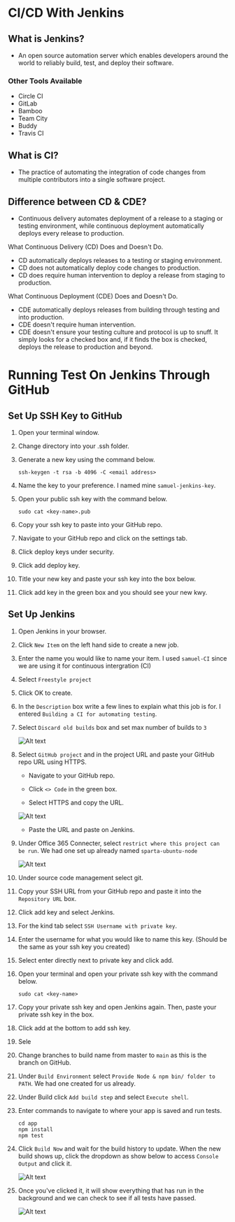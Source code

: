 # CI/CD With Jenkins

## What is Jenkins?

- An open source automation server which enables developers around the world to reliably build, test, and deploy their software.

### Other Tools Available

- Circle CI
- GitLab
- Bamboo
- Team City
- Buddy
- Travis CI

## What is CI?

- The practice of automating the integration of code changes from multiple contributors into a single software project.

## Difference between CD & CDE?

- Continuous delivery automates deployment of a release to a staging or testing environment, while continuous deployment automatically deploys every release to production.

What Continuous Delivery (CD) Does and Doesn't Do.
- CD automatically deploys releases to a testing or staging environment.
- CD does not automatically deploy code changes to production.
- CD does require human intervention to deploy a release from staging to production.

What Continuous Deployment (CDE) Does and Doesn't Do.
- CDE automatically deploys releases from building through testing and into production.
- CDE doesn't require human intervention.
- CDE doesn't ensure your testing culture and protocol is up to snuff. It simply looks for a checked box and, if it finds the box is checked, deploys the release to production and beyond.

# Running Test On Jenkins Through GitHub

## Set Up SSH Key to GitHub

1. Open your terminal window.

2. Change directory into your .ssh folder.
3. Generate a new key using the command below.
    ```
    ssh-keygen -t rsa -b 4096 -C <email address>
    ```
4. Name the key to your preference. I named mine `samuel-jenkins-key`.
5. Open your public ssh key with the command below.
    ```
    sudo cat <key-name>.pub
    ```
6. Copy your ssh key to paste into your GitHub repo.
7. Navigate to your GitHub repo and click on the settings tab.
8. Click deploy keys under security.
9. Click add deploy key.
10. Title your new key and paste your ssh key into the box below.
11. Click add key in the green box and you should see your new kwy.

## Set Up Jenkins

1. Open Jenkins in your browser.

2. Click `New Item` on the left hand side to create a new job.
3. Enter the name you would like to name your item. I used `samuel-CI` since we are using it for continuous intergration (CI)
4. Select `Freestyle project`
5. Click OK to create. 
6. In the `Description` box write a few lines to explain what this job is for. I entered `Building a CI for automating testing`.
7. Select `Discard old builds` box and set max number of builds to `3`

    ![Alt text](img/Discard%20old%20builds.png)

8. Select `GitHub project` and in the project URL and paste your GitHub repo URL using HTTPS.
    - Navigate to your GitHub repo.

    - Click `<> Code` in the green box.
    - Select HTTPS and copy the URL.

    ![Alt text](img/GitHub%20HTTPS%20URL.png)

    - Paste the URL and paste on Jenkins.

9. Under Office 365 Connecter, select `restrict where this project can be run`. We had one set up already named `sparta-ubuntu-node`

    ![Alt text](img/Office%20365%20connector.png)

10. Under source code management select git.
11. Copy your SSH URL from your GitHub repo and paste it into the `Repository URL` box.
12. Click add key and select Jenkins.
13. For the kind tab select `SSH Username with private key`.
14.	Enter the username for what you would like to name this key. (Should be the same as your ssh key you created)
15.	Select enter directly next to private key and click add.
16.	Open your terminal and open your private ssh key with the command below.
    ```
    sudo cat <key-name>
    ```
17. Copy your private ssh key and open Jenkins again. Then, paste your private ssh key in the box.
17.	Click add at the bottom to add ssh key.
18. Sele
18.	Change branches to build name from master to `main` as this is the branch on GitHub.
19.	Under `Build Environment` select `Provide Node & npm bin/ folder to PATH`. We had one created for us already.
20.	Under Build click `Add build step` and select `Execute shell`.
21. Enter commands to navigate to where your app is saved and run tests.
    ```
    cd app
    npm install
    npm test
    ```
22. Click `Build Now` and wait for the build history to update. When the new build shows up, click the dropdown as show below to access `Console Output` and click it.
    
    ![Alt text](img/build_now.png)

23. Once you've clicked it, it will show everything that has run in the background and we can check to see if all tests have passed.

    ![Alt text](img/success.png)

